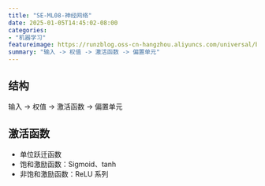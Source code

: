 ```yaml
---
title: "SE-ML08-神经网络"
date: 2025-01-05T14:45:02-08:00
categories: 
- "机器学习"
featureimage: https://runzblog.oss-cn-hangzhou.aliyuncs.com/universal/background1.jpg
summary: "输入 -> 权值 -> 激活函数 -> 偏置单元"
---
```


## 结构

输入 -> 权值 -> 激活函数 -> 偏置单元

## 激活函数

- 单位跃迁函数
- 饱和激励函数：Sigmoid、tanh
- 非饱和激励函数：ReLU 系列

